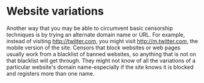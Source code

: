 [Title]: # (Website variations)
[Difficulty]: # (Beginner)
[Order]: # (6)

# Website variations

Another way that you may be able to circumvent basic censorship techniques is by trying an alternate domain name or URL. For example, instead of visiting http://twitter.com, you might visit http://m.twitter.com, the mobile version of the site. Censors that block websites or web pages usually work from a blacklist of banned websites, so anything that is not on that blacklist will get through. They might not know of all the variations of a particular website's domain name-especially if the site knows it is blocked and registers more than one name.